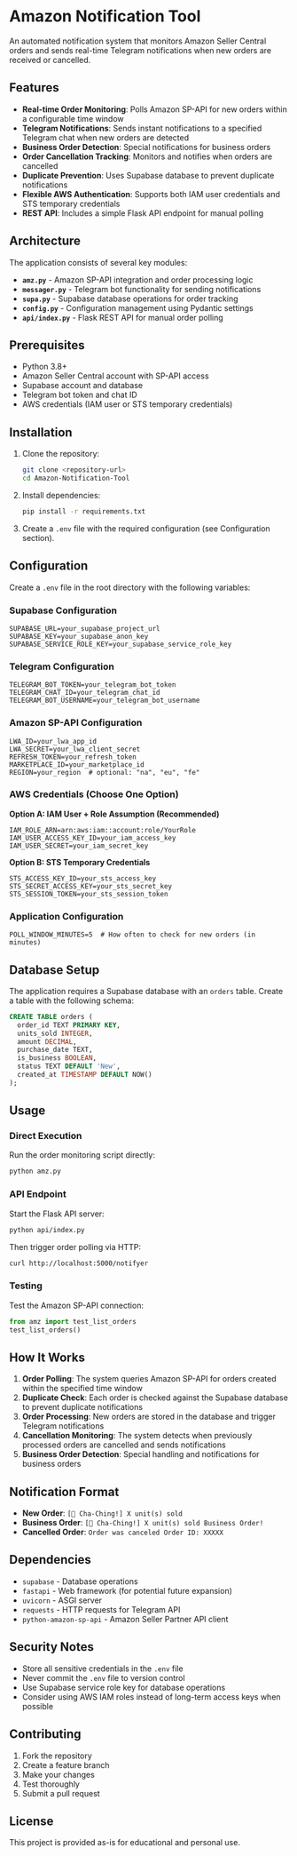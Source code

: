 # Amazon Notification Tool

An automated notification system that monitors Amazon Seller Central orders and sends real-time Telegram notifications when new orders are received or cancelled.

## Features

- **Real-time Order Monitoring**: Polls Amazon SP-API for new orders within a configurable time window
- **Telegram Notifications**: Sends instant notifications to a specified Telegram chat when new orders are detected
- **Business Order Detection**: Special notifications for business orders
- **Order Cancellation Tracking**: Monitors and notifies when orders are cancelled
- **Duplicate Prevention**: Uses Supabase database to prevent duplicate notifications
- **Flexible AWS Authentication**: Supports both IAM user credentials and STS temporary credentials
- **REST API**: Includes a simple Flask API endpoint for manual polling

## Architecture

The application consists of several key modules:

- **`amz.py`** - Amazon SP-API integration and order processing logic
- **`messager.py`** - Telegram bot functionality for sending notifications
- **`supa.py`** - Supabase database operations for order tracking
- **`config.py`** - Configuration management using Pydantic settings
- **`api/index.py`** - Flask REST API for manual order polling

## Prerequisites

- Python 3.8+
- Amazon Seller Central account with SP-API access
- Supabase account and database
- Telegram bot token and chat ID
- AWS credentials (IAM user or STS temporary credentials)

## Installation

1. Clone the repository:
   ```bash
   git clone <repository-url>
   cd Amazon-Notification-Tool
   ```

2. Install dependencies:
   ```bash
   pip install -r requirements.txt
   ```

3. Create a `.env` file with the required configuration (see Configuration section).

## Configuration

Create a `.env` file in the root directory with the following variables:

### Supabase Configuration
```env
SUPABASE_URL=your_supabase_project_url
SUPABASE_KEY=your_supabase_anon_key
SUPABASE_SERVICE_ROLE_KEY=your_supabase_service_role_key
```

### Telegram Configuration
```env
TELEGRAM_BOT_TOKEN=your_telegram_bot_token
TELEGRAM_CHAT_ID=your_telegram_chat_id
TELEGRAM_BOT_USERNAME=your_telegram_bot_username
```

### Amazon SP-API Configuration
```env
LWA_ID=your_lwa_app_id
LWA_SECRET=your_lwa_client_secret
REFRESH_TOKEN=your_refresh_token
MARKETPLACE_ID=your_marketplace_id
REGION=your_region  # optional: "na", "eu", "fe"
```

### AWS Credentials (Choose One Option)

**Option A: IAM User + Role Assumption (Recommended)**
```env
IAM_ROLE_ARN=arn:aws:iam::account:role/YourRole
IAM_USER_ACCESS_KEY_ID=your_iam_access_key
IAM_USER_SECRET=your_iam_secret_key
```

**Option B: STS Temporary Credentials**
```env
STS_ACCESS_KEY_ID=your_sts_access_key
STS_SECRET_ACCESS_KEY=your_sts_secret_key
STS_SESSION_TOKEN=your_sts_session_token
```

### Application Configuration
```env
POLL_WINDOW_MINUTES=5  # How often to check for new orders (in minutes)
```

## Database Setup

The application requires a Supabase database with an `orders` table. Create a table with the following schema:

```sql
CREATE TABLE orders (
  order_id TEXT PRIMARY KEY,
  units_sold INTEGER,
  amount DECIMAL,
  purchase_date TEXT,
  is_business BOOLEAN,
  status TEXT DEFAULT 'New',
  created_at TIMESTAMP DEFAULT NOW()
);
```

## Usage

### Direct Execution
Run the order monitoring script directly:
```bash
python amz.py
```

### API Endpoint
Start the Flask API server:
```bash
python api/index.py
```

Then trigger order polling via HTTP:
```bash
curl http://localhost:5000/notifyer
```

### Testing
Test the Amazon SP-API connection:
```python
from amz import test_list_orders
test_list_orders()
```

## How It Works

1. **Order Polling**: The system queries Amazon SP-API for orders created within the specified time window
2. **Duplicate Check**: Each order is checked against the Supabase database to prevent duplicate notifications
3. **Order Processing**: New orders are stored in the database and trigger Telegram notifications
4. **Cancellation Monitoring**: The system detects when previously processed orders are cancelled and sends notifications
5. **Business Order Detection**: Special handling and notifications for business orders

## Notification Format

- **New Order**: `[💸 Cha-Ching!] X unit(s) sold`
- **Business Order**: `[💸 Cha-Ching!] X unit(s) sold Business Order!`
- **Cancelled Order**: `Order was canceled Order ID: XXXXX`

## Dependencies

- `supabase` - Database operations
- `fastapi` - Web framework (for potential future expansion)
- `uvicorn` - ASGI server
- `requests` - HTTP requests for Telegram API
- `python-amazon-sp-api` - Amazon Seller Partner API client

## Security Notes

- Store all sensitive credentials in the `.env` file
- Never commit the `.env` file to version control
- Use Supabase service role key for database operations
- Consider using AWS IAM roles instead of long-term access keys when possible

## Contributing

1. Fork the repository
2. Create a feature branch
3. Make your changes
4. Test thoroughly
5. Submit a pull request

## License

This project is provided as-is for educational and personal use.